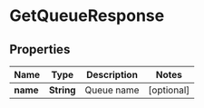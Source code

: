 

# GetQueueResponse


## Properties

| Name | Type | Description | Notes |
|------------ | ------------- | ------------- | -------------|
|**name** | **String** | Queue name |  [optional] |



